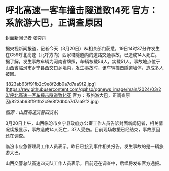 # 呼北高速一客车撞击隧道致14死 官方：系旅游大巴，正调查原因

封面新闻记者 张奕丹

据央视新闻报道，记者今天（3月20日）从相关部门获悉，19日14时37分许发生在G59呼北高速（北呼方向）西家塔隧道内的道路交通事故，已造成14人死亡。据了解，发生事故车辆为河南省牌照，车辆核载54人，实载51人。事故地点位于山西省临汾市乡宁县西交口乡境内，发生事故时，该车辆撞击隧道墙体，造成多人被困。

![823ab63ff91fb2c9e8f2db0a7d7aa9f2.jpg](https://raw.githubusercontent.com/qqhsx/qqnews_image/main/2024/03/20/呼北高速一客车撞击隧道致14死 官方：系旅游大巴，正调查原因/823ab63ff91fb2c9e8f2db0a7d7aa9f2.jpg)

_图源：山西高速交警四支队_

3月20日上午，山西临汾市乡宁县政府办公室工作人员告诉封面新闻记者，相关情况续报显示，事故造成14人死亡，37人受伤。目前现场救援已经结束，事故原因还在调查。

临汾市应急管理局工作人员表示，昨日已接到事件相关报告，发生事故的是一辆旅游大巴。

山西交警总队高速四支队工作人员表示，目前还在调查中，后续将发布官方通报。


